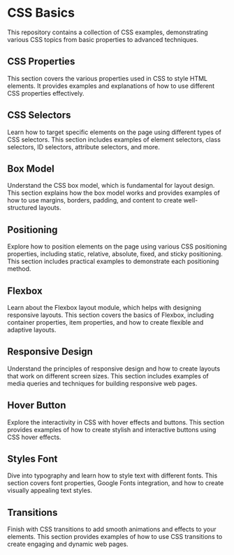 # CSS Basics
This repository contains a collection of CSS examples, demonstrating various CSS topics from basic properties to advanced techniques.

## CSS Properties
This section covers the various properties used in CSS to style HTML elements. It provides examples and explanations of how to use different CSS properties effectively.

## CSS Selectors
Learn how to target specific elements on the page using different types of CSS selectors. This section includes examples of element selectors, class selectors, ID selectors, attribute selectors, and more.

## Box Model
Understand the CSS box model, which is fundamental for layout design. This section explains how the box model works and provides examples of how to use margins, borders, padding, and content to create well-structured layouts.

## Positioning
Explore how to position elements on the page using various CSS positioning properties, including static, relative, absolute, fixed, and sticky positioning. This section includes practical examples to demonstrate each positioning method.

## Flexbox
Learn about the Flexbox layout module, which helps with designing responsive layouts. This section covers the basics of Flexbox, including container properties, item properties, and how to create flexible and adaptive layouts.

## Responsive Design
Understand the principles of responsive design and how to create layouts that work on different screen sizes. This section includes examples of media queries and techniques for building responsive web pages.

## Hover Button
Explore the interactivity in CSS with hover effects and buttons. This section provides examples of how to create stylish and interactive buttons using CSS hover effects.

## Styles Font
Dive into typography and learn how to style text with different fonts. This section covers font properties, Google Fonts integration, and how to create visually appealing text styles.

## Transitions
Finish with CSS transitions to add smooth animations and effects to your elements. This section provides examples of how to use CSS transitions to create engaging and dynamic web pages.
